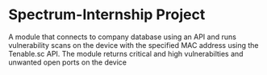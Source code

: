 # Spectrum-Internship Project
A module that connects to company database using an API and runs vulnerability scans on the device with the specified MAC address using the Tenable.sc API. The module returns critical and high vulnerabilties and unwanted open ports on the device
